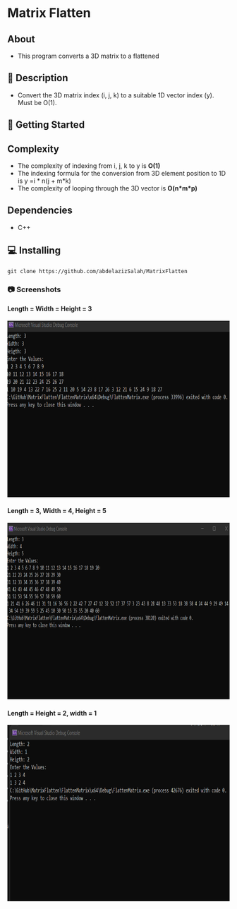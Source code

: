 # Matrix Flatten

## About
* This program converts a 3D matrix to a flattened
## 📝 Description
* Convert the 3D matrix index (i, j, k) to a suitable 1D vector index (y). Must be O(1).

## 🏁 Getting Started

## Complexity

- The complexity of indexing from i, j, k to y is **O(1)**
- The indexing formula for the conversion from 3D element position to 1D is y =i * n(j + m*k)
- The complexity of looping through the 3D vector is **O(n\*m\*p)** 

## Dependencies

* C++

## 💻 Installing

```
git clone https://github.com/abdelazizSalah/MatrixFlatten
```

### 📷 Screenshots

#### Length = Width = Height = 3
<img src="Screenshots/LengthxWidthxHeightAllSame.png" alt="1" height="400" width="700">

#### Length = 3, Width = 4, Height = 5
<img src="Screenshots/ThreeFourFive.png" alt="1" height="400" width="700">

#### Length = Height = 2, width = 1
<img src="Screenshots/twoOneTwo.png" alt="1" height="400" width="700">

